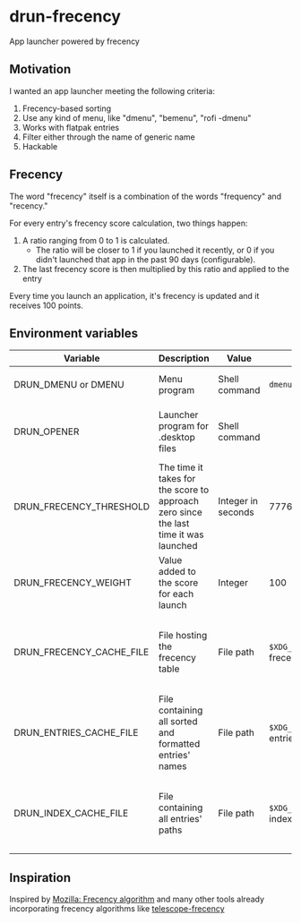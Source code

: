# drun-frecency

App launcher powered by frecency

## Motivation

I wanted an app launcher meeting the following criteria:

1. Frecency-based sorting
2. Use any kind of menu, like "dmenu", "bemenu", "rofi -dmenu"
3. Works with flatpak entries
4. Filter either through the name of generic name
5. Hackable

## Frecency

The word "frecency" itself is a combination of the words "frequency" and "recency."

For every entry's frecency score calculation, two things happen:

1. A ratio ranging from 0 to 1 is calculated.
   - The ratio will be closer to 1 if you launched it recently, or 0 if you didn't launched that app in the past 90 days (configurable).
2. The last frecency score is then multiplied by this ratio and applied to the entry

Every time you launch an application, it's frecency is updated and it receives 100 points.

## Environment variables

| Variable                 | Description                                                                          | Value              | Default                             | Obs.                                                                                      |
| ------------------------ | ------------------------------------------------------------------------------------ | ------------------ | ----------------------------------- | ----------------------------------------------------------------------------------------- |
| DRUN_DMENU or DMENU      | Menu program                                                                         | Shell command      | `dmenu`                             | DRUN_DMENU takes priority over DMENU                                                      |
| DRUN_OPENER              | Launcher program for .desktop files                                                  | Shell command      |                                     | Falls back to `dex`, `gio launch`, `gtk-launch`, `kde-open`, and `xdg-open`               |
| DRUN_FRECENCY_THRESHOLD  | The time it takes for the score to approach zero since the last time it was launched | Integer in seconds | 7776000                             | 90 days by default                                                                        |
| DRUN_FRECENCY_WEIGHT     | Value added to the score for each launch                                             | Integer            | 100                                 |                                                                                           |
| DRUN_FRECENCY_CACHE_FILE | File hosting the frecency table                                                      | File path          | `$XDG_CACHE_HOME`/drun-frecency.txt | Does not create parent directories. `$HOME`/.cache is used if `$XDG_CACHE_HOME` is empty. |
| DRUN_ENTRIES_CACHE_FILE  | File containing all sorted and formatted entries' names                              | File path          | `$XDG_CACHE_HOME`/drun-entries.txt  | Does not create parent directories. `$HOME`/.cache is used if `$XDG_CACHE_HOME` is empty. |
| DRUN_INDEX_CACHE_FILE    | File containing all entries' paths                                                   | File path          | `$XDG_CACHE_HOME`/drun-index.txt    | Does not create parent directories. `$HOME`/.cache is used if `$XDG_CACHE_HOME` is empty. |

## Inspiration

Inspired by [Mozilla: Frecency algorithm](https://web.archive.org/web/20210421120120/https://developer.mozilla.org/en-US/docs/Mozilla/Tech/Places/Frecency_algorithm) and many other tools already incorporating frecency algorithms like [telescope-frecency](https://github.com/nvim-telescope/telescope-frecency.nvim/blob/master/README.md)
